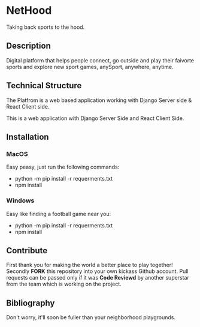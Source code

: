 # NetHood
Taking back sports to the hood. 

## Description
Digital platform that helps people connect, go outside and play their faivorte sports and explore new sport games, anySport, anywhere, anytime. 

## Technical Structure
The Platfrom is a web based application working with Django Server side & React Client side.

This is a web application with Django Server Side and React Client Side.

## Installation
### MacOS
Easy peasy, just run the following commands:
* python -m pip install -r requerments.txt
* npm install

### Windows
Easy like finding a football game near you:
* python -m pip install -r requerments.txt
* npm install

## Contribute
First thank you for making the world a better place to play together!
Secondly **FORK** this repository into your own kickass Github account. Pull requests can be passed only if it was **Code Reviewd** by another superstar from the team which is working on the project. 

## Bibliography
Don't worry, it'll soon be fuller than your neighborhood playgrounds.
